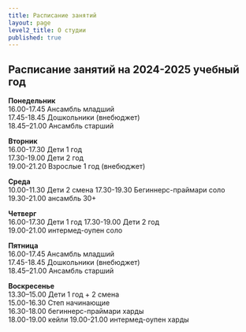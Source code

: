 ```yaml
---
title: Расписание занятий
layout: page
level2_title: О студии
published: true
---
```


## Расписание занятий на 2024-2025 учебный год

**Понедельник**  
16.00-17.45 Ансамбль младший    
17.45-18.45 Дошкольники (внебюджет)    
18.45–21.00 Ансамбль старший    

**Вторник**    
16.00-17.30 Дети 1 год    
17.30-19.00 Дети 2 год  
19.00-21.20 Взрослые 1 год (внебюджет) 

**Среда**  
10.00-11.30 Дети 2 смена
17.30-19.30 Бегиннерс-праймари соло  
19.30-21.00 ансамбль 30+   
  
**Четверг**  
16.00-17.30 Дети 1 год 
17.30-19.00 Дети 2 год          
19.00-21.00 интермед-оупен соло  

**Пятница**  
16.00-17.45 Ансамбль младший    
17.45-18.45 Дошкольники (внебюджет)    
18.45–21.00 Ансамбль старший     


**Воскресенье**   
13.30–15.00 Дети 1 год + 2 смена   
15.00-16.30 Степ начинающие  
16.30-18.00 бегиннерс-праймари харды   
18.00-19.00 кейли
19.00-21.00 интермед-оупен харды
